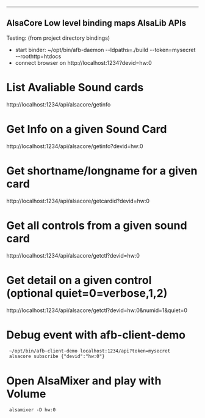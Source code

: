 ------------------------------------------------------------------------
   AlsaCore Low level binding maps AlsaLib APIs
------------------------------------------------------------------------

Testing: (from project directory bindings)
 * start binder:  ~/opt/bin/afb-daemon --ldpaths=./build --token=mysecret --roothttp=htdocs
 * connect browser on http://localhost:1234?devid=hw:0

 # List Avaliable Sound cards
 http://localhost:1234/api/alsacore/getinfo

 # Get Info on a given Sound Card
 http://localhost:1234/api/alsacore/getinfo?devid=hw:0

 # Get shortname/longname for a given card
 http://localhost:1234/api/alsacore/getcardid?devid=hw:0

 # Get all controls from a given sound card
 http://localhost:1234/api/alsacore/getctl?devid=hw:0

 # Get detail on a given control (optional quiet=0=verbose,1,2)
 http://localhost:1234/api/alsacore/getctl?devid=hw:0&numid=1&quiet=0

# Debug event with afb-client-demo
```
 ~/opt/bin/afb-client-demo localhost:1234/api?token=mysecret
 alsacore subscribe {"devid":"hw:0"}
```

# Open AlsaMixer and play with Volume
```
 alsamixer -D hw:0
```
